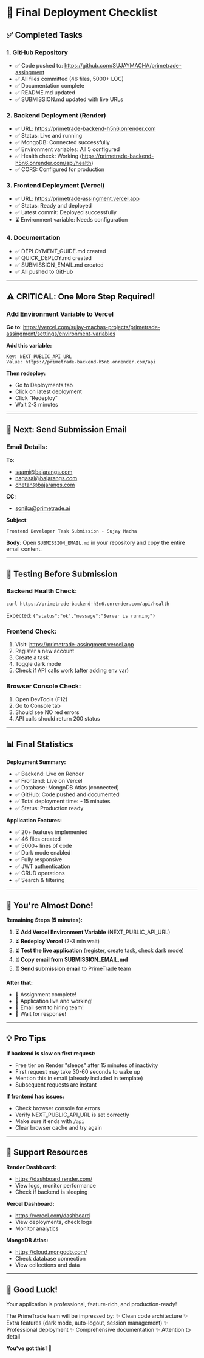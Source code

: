 # 🎯 Final Deployment Checklist

## ✅ Completed Tasks

### 1. GitHub Repository
- ✅ Code pushed to: https://github.com/SUJAYMACHA/primetrade-assingment
- ✅ All files committed (46 files, 5000+ LOC)
- ✅ Documentation complete
- ✅ README.md updated
- ✅ SUBMISSION.md updated with live URLs

### 2. Backend Deployment (Render)
- ✅ URL: https://primetrade-backend-h5n6.onrender.com
- ✅ Status: Live and running
- ✅ MongoDB: Connected successfully
- ✅ Environment variables: All 5 configured
- ✅ Health check: Working (https://primetrade-backend-h5n6.onrender.com/api/health)
- ✅ CORS: Configured for production

### 3. Frontend Deployment (Vercel)
- ✅ URL: https://primetrade-assingment.vercel.app
- ✅ Status: Ready and deployed
- ✅ Latest commit: Deployed successfully
- ⏳ Environment variable: Needs configuration

### 4. Documentation
- ✅ DEPLOYMENT_GUIDE.md created
- ✅ QUICK_DEPLOY.md created
- ✅ SUBMISSION_EMAIL.md created
- ✅ All pushed to GitHub

---

## ⚠️ CRITICAL: One More Step Required!

### Add Environment Variable to Vercel

**Go to**: https://vercel.com/sujay-machas-projects/primetrade-assingment/settings/environment-variables

**Add this variable:**
```
Key: NEXT_PUBLIC_API_URL
Value: https://primetrade-backend-h5n6.onrender.com/api
```

**Then redeploy:**
- Go to Deployments tab
- Click on latest deployment
- Click "Redeploy"
- Wait 2-3 minutes

---

## 📧 Next: Send Submission Email

### Email Details:
**To**: 
- saami@bajarangs.com
- nagasai@bajarangs.com
- chetan@bajarangs.com

**CC**: 
- sonika@primetrade.ai

**Subject**: 
```
Frontend Developer Task Submission - Sujay Macha
```

**Body**: 
Open `SUBMISSION_EMAIL.md` in your repository and copy the entire email content.

---

## 🧪 Testing Before Submission

### Backend Health Check:
```bash
curl https://primetrade-backend-h5n6.onrender.com/api/health
```
Expected: `{"status":"ok","message":"Server is running"}`

### Frontend Check:
1. Visit: https://primetrade-assingment.vercel.app
2. Register a new account
3. Create a task
4. Toggle dark mode
5. Check if API calls work (after adding env var)

### Browser Console Check:
1. Open DevTools (F12)
2. Go to Console tab
3. Should see NO red errors
4. API calls should return 200 status

---

## 📊 Final Statistics

**Deployment Summary:**
- ✅ Backend: Live on Render
- ✅ Frontend: Live on Vercel
- ✅ Database: MongoDB Atlas (connected)
- ✅ GitHub: Code pushed and documented
- ✅ Total deployment time: ~15 minutes
- ✅ Status: Production ready

**Application Features:**
- ✅ 20+ features implemented
- ✅ 46 files created
- ✅ 5000+ lines of code
- ✅ Dark mode enabled
- ✅ Fully responsive
- ✅ JWT authentication
- ✅ CRUD operations
- ✅ Search & filtering

---

## 🎉 You're Almost Done!

**Remaining Steps (5 minutes):**

1. ⏳ **Add Vercel Environment Variable** (NEXT_PUBLIC_API_URL)
2. ⏳ **Redeploy Vercel** (2-3 min wait)
3. ⏳ **Test the live application** (register, create task, check dark mode)
4. ⏳ **Copy email from SUBMISSION_EMAIL.md**
5. ⏳ **Send submission email** to PrimeTrade team

**After that:**
- 🎉 Assignment complete!
- 🎉 Application live and working!
- 🎉 Email sent to hiring team!
- 🎉 Wait for response!

---

## 💡 Pro Tips

**If backend is slow on first request:**
- Free tier on Render "sleeps" after 15 minutes of inactivity
- First request may take 30-60 seconds to wake up
- Mention this in email (already included in template)
- Subsequent requests are instant

**If frontend has issues:**
- Check browser console for errors
- Verify NEXT_PUBLIC_API_URL is set correctly
- Make sure it ends with `/api`
- Clear browser cache and try again

---

## 📱 Support Resources

**Render Dashboard:**
- https://dashboard.render.com/
- View logs, monitor performance
- Check if backend is sleeping

**Vercel Dashboard:**
- https://vercel.com/dashboard
- View deployments, check logs
- Monitor analytics

**MongoDB Atlas:**
- https://cloud.mongodb.com/
- Check database connection
- View collections and data

---

## 🚀 Good Luck!

Your application is professional, feature-rich, and production-ready!

The PrimeTrade team will be impressed by:
✨ Clean code architecture
✨ Extra features (dark mode, auto-logout, session management)
✨ Professional deployment
✨ Comprehensive documentation
✨ Attention to detail

**You've got this! 🎯**
